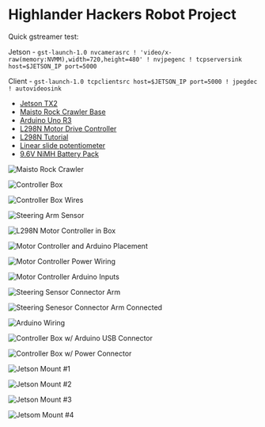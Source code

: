 # Highlander Hackers Robot Project

Quick gstreamer test: 

Jetson - `gst-launch-1.0 nvcamerasrc ! 'video/x-raw(memory:NVMM),width=720,height=480' ! nvjpegenc ! tcpserversink host=$JETSON_IP port=5000`

Client - `gst-launch-1.0 tcpclientsrc host=$JETSON_IP port=5000 ! jpegdec ! autovideosink`

- [Jetson TX2](https://developer.nvidia.com/embedded-computing)
- [Maisto Rock Crawler Base](https://www.amazon.com/gp/product/B00Y53XH9O/ref=oh_aui_detailpage_o02_s00?ie=UTF8&psc=1)
- [Arduino Uno R3](https://store.arduino.cc/usa/arduino-uno-rev3)
- [L298N Motor Drive Controller](https://www.amazon.com/gp/product/B00XAGRQTO/ref=oh_aui_detailpage_o01_s00?ie=UTF8&psc=1)
- [L298N Tutorial](https://www.google.com/url?sa=t&rct=j&q=&esrc=s&source=web&cd=1&ved=0ahUKEwjS0cy7mqHbAhVD34MKHa9lARsQFgh6MAA&url=https%3A%2F%2Fforum.arduino.cc%2Findex.php%3Faction%3Ddlattach%3Btopic%3D366727.0%3Battach%3D147606&usg=AOvVaw2-_9hcvFv5fNbAxK0jaaE6)
- [Linear slide potentiometer](https://www.amazon.com/gp/product/B079C9411R/ref=oh_aui_detailpage_o00_s00?ie=UTF8&psc=1)
- [9.6V NiMH Battery Pack](https://www.amazon.com/gp/product/B001BBMZFU/ref=oh_aui_detailpage_o02_s00?ie=UTF8&psc=1)

![Maisto Rock Crawler](https://github.com/dschmenk/Highlander-Hackers/blob/master/images/IMG_0008.jpg)

![Controller Box](https://github.com/dschmenk/Highlander-Hackers/blob/master/images/IMG_0010.jpg)

![Controller Box Wires](https://github.com/dschmenk/Highlander-Hackers/blob/master/images/IMG_0011.jpg)

![Steering Arm Sensor](https://github.com/dschmenk/Highlander-Hackers/blob/master/images/IMG_0012.jpg)

![L298N Motor Controller in Box](https://github.com/dschmenk/Highlander-Hackers/blob/master/images/IMG_0013.jpg)

![Motor Controller and Arduino Placement](https://github.com/dschmenk/Highlander-Hackers/blob/master/images/IMG_0014.jpg)

![Motor Controller Power Wiring](https://github.com/dschmenk/Highlander-Hackers/blob/master/images/IMG_0015.jpg)

![Motor Controller Arduino Inputs](https://github.com/dschmenk/Highlander-Hackers/blob/master/images/IMG_0016.jpg)

![Steering Sensor Connector Arm](https://github.com/dschmenk/Highlander-Hackers/blob/master/images/IMG_0017.jpg)

![Steering Senesor Connector Arm Connected](https://github.com/dschmenk/Highlander-Hackers/blob/master/images/IMG_0018.jpg)

![Arduino Wiring](https://github.com/dschmenk/Highlander-Hackers/blob/master/images/IMG_0019.jpg)

![Controller Box w/ Arduino USB Connector](https://github.com/dschmenk/Highlander-Hackers/blob/master/images/IMG_0020.jpg)

![Controller Box w/ Power Connector](https://github.com/dschmenk/Highlander-Hackers/blob/master/images/IMG_0021.jpg)

![Jetson Mount #1](https://github.com/dschmenk/Highlander-Hackers/blob/master/images/IMG_0023.jpg)

![Jetson Mount #2](https://github.com/dschmenk/Highlander-Hackers/blob/master/images/IMG_0024.jpg)

![Jetson Mount #3](https://github.com/dschmenk/Highlander-Hackers/blob/master/images/IMG_0025.jpg)

![Jetsom Mount #4](https://github.com/dschmenk/Highlander-Hackers/blob/master/images/IMG_0026.jpg)

